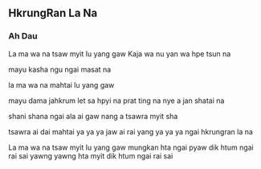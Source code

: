## HkrungRan La Na

### Ah Dau

La ma wa na tsaw myit lu yang gaw
Kaja wa nu yan wa hpe tsun na

mayu kasha ngu ngai masat na

la ma wa na mahtai lu yang gaw

mayu dama jahkrum let sa hpyi na
prat ting na nye a jan shatai na

shani shana ngai ala ai gaw
nang a tsawra myit sha

tsawra ai dai mahtai ya ya ya jaw ai rai yang
ya ya ya ngai hkrungran la na

La ma wa na tsaw myit lu yang gaw
mungkan hta ngai pyaw dik htum ngai rai sai
yawng yawng hta myit dik htum ngai rai sai
